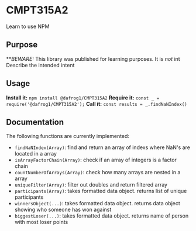 # CMPT315A2
Learn to use NPM
## Purpose
**_BEWARE:_ This library was published for learning purposes. It is _not_ int
Describe the intended intent
## Usage
**Install it:**
`npm install @dafrog1/CMPT315A2`
**Require it:**
`const _ = require('@dafrog1/CMPT315A2');`
**Call it:**
`const results = _.findNaNIndex()`
## Documentation
The following functions are currently implemented:
* `findNaNIndex(Array)`: find and return an array of indexs where NaN's are located in a array
* `isArrayFactorChain(Array)`: check if an array of integers is a factor chain
* `countNumberOfArrays(Array)`: check how many arrays are nested in a array
* `uniqueFilter(Array)`: filter out doubles and return filtered array
* `participants(Array)`: takes formatted data object. returns list of unique participants
* `winnersObject(...)`: takes formatted data object. returns data object showing who someone has won against
* `biggestLoser(...)`: takes formatted data object. returns name of person with most loser points
